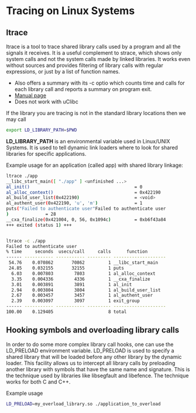 # Tracing on Linux Systems


## ltrace

ltrace is a tool to trace shared library calls used by a program and all the signals it receives. It is a useful complement to strace, which shows only system calls and not the system calls made by linked libraries.
It works even without sources and provides filtering of library calls with regular expressions, or just by a list of function names.
- Also offers a summary with its -c optio which counts time and calls for each library call and reports a  summary on program exit.
- [Manual page](https://linux.die.net/man/1/ltrace)
- Does not work with uClibc 



If the library you are tracing is not in the standard library locations then we may call 
```sh
export LD_LIBRARY_PATH=$PWD
```
__LD_LIBRARY_PATH__ is an environmental variable used in Linux/UNIX Systems. It is used to tell dynamic link loaders where to look for shared libraries for specific applications.


Example usage for an application (called app) with shared library linkage:

```sh
ltrace ./app
__libc_start_main([ "./app" ] <unfinished ...>
al_init()                                        = 0
al_alloc_context()                               = 0x422190
al_build_user_list(0x422190)                     = <void>
al_authent_user(0x422190, 'u', 'm')              = 1
puts("Failed to authenticate user"Failed to authenticate user
)              = 28
__cxa_finalize(0x421004, 0, 56, 0x1094c)         = 0xb6f43a84
+++ exited (status 1) +++
```


```sh

ltrace -c ./app
Failed to authenticate user
% time     seconds  usecs/call     calls      function
------ ----------- ----------- --------- --------------------
 54.76    0.070862       70862         1 __libc_start_main
 24.85    0.032155       32155         1 puts
  6.03    0.007803        7803         1 al_alloc_context
  3.35    0.004336        4336         1 __cxa_finalize
  3.01    0.003891        3891         1 al_init
  2.94    0.003804        3804         1 al_build_user_list
  2.67    0.003457        3457         1 al_authent_user
  2.39    0.003097        3097         1 exit_group
------ ----------- ----------- --------- --------------------
100.00    0.129405                     8 total
```

## Hooking symbols and overloading library calls

In order to do some more complex library call hooks, one can use the LD_PRELOAD environment variable. LD_PRELOAD is used to specify a shared library that will be loaded before any other library by the dynamic loader. This facility allows us to intercept all library calls by preloading another library with symbols that have the same name and signature.
This is the technique used by libraries like libsegfault and libefence. The technique works for both C and C++.

Example usage

```sh
LD_PRELOAD=my_overload_library.so ./application_to_overload
```


